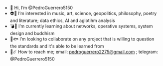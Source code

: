 - 👋 Hi, I’m @PedroGuerrero5150
- 👽👾 I’m interested in music, art, science, geopolitics,  philosophy, poetry and literature; data ethics, AI and aglotihm analysis
- 💣🧨 I’m currently learning about networks, operative systems, system design and buddhism
- 🐠🐟 I’m looking to collaborate on any project that is willing to question the standards and it's able to be learned from
- 🌠☄️ How to reach me; email: pedroguerrero2275@gmail.com ; telegram: @PedroGuerrero5150

